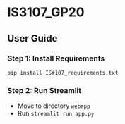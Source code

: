 # IS3107_GP20

## User Guide

### Step 1: Install Requirements
`pip install IS#107_requirements.txt`

### Step 2: Run Streamlit
- Move to directory `webapp`
- Run `streamlit run app.py`
